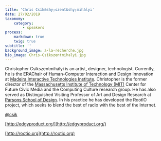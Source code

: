 ```yaml
---
title: 'Chris Csík&shy;szent&shy;mihályi'
date: 27/02/2019
taxonomy:
    category:
        - speakers
process:
    markdown: true
    twig: true
subtitle: ''
background_image: a-la-recherche.jpg
bio_image: Chris-Csikszentmihalyi.jpg
---
```


Christopher Csíkszentmihályi is an artist, designer, technologist. Currently, he is the ERAChair of Human-Computer Interaction and Design Innovation at [Madeira Interactive Technologies Institute](https://www.m-iti.org/). Christopher is the former director of the [Massachusetts Institute of Technology (MIT)](https://civic.mit.edu/) Center for Future Civic Media and the Computing Culture research group. He has also served as Distinguished Visiting Professor of Art and Design Research at [Parsons School of Design](https://www.newschool.edu/parsons/). In his practice he has developed the RootIO project, which seeks to blend the best of radio with the best of the Internet.

[@csik](https://twitter.com/csik)

[http://edgyproduct.org/](http://edgyproduct.org/)

[http://rootio.org](http://rootio.org)
